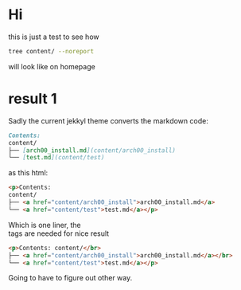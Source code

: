 # Hi

this is just a test to see how
```bash
tree content/ --noreport
```

will look like on homepage

# result 1

Sadly the current jekkyl theme converts the markdown code:
```markdown
Contents:
content/
├── [arch00_install.md](content/arch00_install)
└── [test.md](content/test)
```
as this html:
```html
<p>Contents:
content/
├── <a href="content/arch00_install">arch00_install.md</a>
└── <a href="content/test">test.md</a></p>
```

Which is one liner, the </br> tags are needed for nice result
```html
<p>Contents: content/</br>
├── <a href="content/arch00_install">arch00_install.md</a></br>
└── <a href="content/test">test.md</a></p>
```

Going to have to figure out other way.
